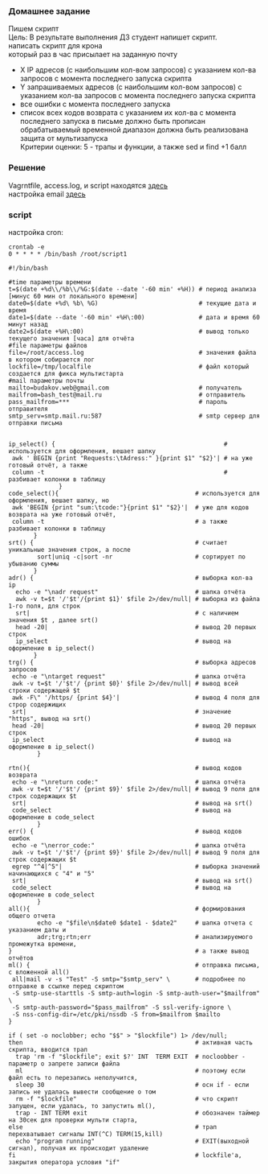 ### Домашнее задание
Пишем скрипт  
Цель: В результате выполнения ДЗ студент напишет скрипт.   
написать скрипт для крона    
который раз в час присылает на заданную почту   
- X IP адресов (с наибольшим кол-вом запросов) с указанием кол-ва запросов c момента последнего запуска скрипта  
- Y запрашиваемых адресов (с наибольшим кол-вом запросов) с указанием кол-ва запросов c момента последнего запуска скрипта  
- все ошибки c момента последнего запуска  
- список всех кодов возврата с указанием их кол-ва с момента последнего запуска 
в письме должно быть прописан обрабатываемый временной диапазон должна быть реализована защита от мультизапуска  
Критерии оценки: 5 - трапы и функции, а также sed и find +1 балл  
### Решение  
Vagrntfile, access.log, и script находятся [здесь](https://github.com/dbudakov/4.bash/tree/master/homework)  
настройка email [здесь](https://github.com/dbudakov/4.bash/blob/master/mail.md)  
### script
настройка cron:  
```shell
crontab -e
0 * * * * /bin/bash /root/script1  
```

```shell
#!/bin/bash

#time параметры времени
t=$(date +%d\\/%b\\/%G:$(date --date '-60 min' +%H)) # период анализа [минус 60 мин от локального времени]
date0=$(date +%d\ %b\ %G)                            # текущие дата и время
date1=$(date --date '-60 min' +%H\:00)               # дата и время 60 минут назад
date2=$(date +%H\:00)                                # вывод только текущего значения [часа] для отчёта
#file параметры файлов  
file=/root/access.log                                # значения файла в котором собирается лог
lockfile=/tmp/localfile                              # файл который создается для фикса мультистарта
#mail параметры почты 
mailto=budakov.web@gmail.com                         # получатель
mailfrom=bash_test@mail.ru                           # отправитель
pass_mailfrom=***                                    # пароль отправителя
smtp_serv=smtp.mail.ru:587                           # smtp сервер для отправки письма


ip_select() {                                               # используется для оформления, вешает шапку
 awk ' BEGIN {print "Requests:\tAdress:" }{print $1" "$2}'| # на уже готовый отчёт, а также 
 column -t                                                  # разбивает колонки в таблицу
              }
code_select(){                                      # используется для оформления, вешает шапку, но 
 awk 'BEGIN {print "sum:\tcode:"}{print $1" "$2}'|  # уже для кодов возврата на уже готовый отчёт, 
 column -t                                          # а также разбивает колонки в таблицу
       }
srt() {                                             # считает уникальные значения строк, а после
        sort|uniq -c|sort -nr                       # сортирует по убыванию суммы
       }                                                    
adr() {                                             # выборка кол-ва ip 
  echo -e "\nadr request"                           # шапка отчёта
  awk -v t=$t '/'$t'/{print $1}' $file 2>/dev/null| # выборка из файла 1-го поля, для строк 
  srt|                                              # с наличием значения $t , далее srt()
  head -20|                                         # вывод 20 первых строк
  ip_select                                         # вывод на оформление в ip_select()
       }
trg() {                                             # выборка адресов запросов    
 echo -e "\ntarget request"                         # шапка отчёта
 awk -v t=$t '/'$t'/ {print $0}' $file 2>/dev/null| # вывод всей строки содержащей $t
 awk -F\" '/https/ {print $4}'|                     # вывод 4 поля для строр содержищих
 srt|                                               # значение "https", вывод на srt()
 head -20|                                          # вывод 20 первых строк
 ip_select                                          # вывод на оформление в ip_select()   
        }

rtn(){                                              # вывод кодов возврата
 echo -e "\nreturn code:"                           # шапка отчёта        
 awk -v t=$t '/'$t'/ {print $9}' $file 2>/dev/null| # вывод 9 поля для строк содержащих $t
 srt|                                               # вывод на srt()
 code_select                                        # вывод на оформление в code_select
        }
err() {                                             # вывод кодов ошибок
 echo -e "\nerror_code:"                            # шапка отчёта
 awk -v t=$t '/'$t'/ {print $9}' $file 2>/dev/null| # вывод 9 поля для строк содержащих $t
 egrep "^4|^5"|                                     # выборка значений начинающихся с "4" и "5"   
 srt|                                               # вывод на srt()  
 code_select                                        # вывод на оформление в code_select     
        }
all(){                                              # формирования общего отчета
        echo -e "$file\n$date0 $date1 - $date2"     # шапка отчета с указанием даты и 
        adr;trg;rtn;err                             # анализируемого промежутка времени,
}                                                   # а также вывод отчётов
ml() {                                              # отправка письма, с вложенной all()
 all|mail -v -s "Test" -S smtp="$smtp_serv" \       # подробнее по отправке в ссылке перед скриптом
 -S smtp-use-starttls -S smtp-auth=login -S smtp-auth-user="$mailfrom" \
 -S smtp-auth-password="$pass_mailfrom" -S ssl-verify-ignore \
 -S nss-config-dir=/etc/pki/nssdb -S from=$mailfrom $mailto
}

if ( set -o noclobber; echo "$$" > "$lockfile") 1> /dev/null; 
then                                                # активная часть скрипта, вводится трап
  trap 'rm -f "$lockfile"; exit $?' INT  TERM EXIT  # nocloobber - параметр о запрете записи файла
  ml                                                # поэтому если файл есть то перезапись неполучится,
  sleep 30                                          # осн if - если запись не удалась вывести сообщение о том
  rm -f "$lockfile"                                 # что скрипт запущен, если удалась, то запустить ml(), 
  trap - INT TERM exit                              # обозначен таймер на 30сек для проверки мульти старта,  
else                                                # трап перехватывает сигналы INT(^C) TERM(15,kill) 
  echo "program running"                            # EXIT(выходной сигнал), получая их происходит удаление
fi                                                  # lockfile'a, закрытия оператора условия "if"
```     
